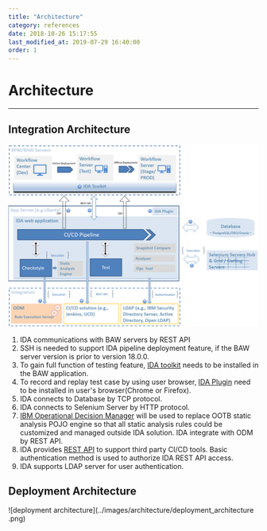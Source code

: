 ```yaml
---
title: "Architecture"
category: references
date: 2018-10-26 15:17:55
last_modified_at: 2019-07-29 16:40:00
order: 1
---
```


# Architecture
***

## Integration Architecture
![integration architecture](../images/architecture/integration_architecture_1.png)
1. IDA communications with BAW servers by REST API
2. SSH is needed to support IDA pipeline deployment feature, if the BAW server version is prior to version 18.0.0.
3. To gain full function of testing feature, [IDA toolkit](https://sdc-china.github.io/IDA-doc/installation/installation-ida-installing.html#step-2-installing-ida-baw-toolkit) needs to be installed in the BAW application.
4. To record and replay test case by using user browser, [IDA Plugin](https://sdc-china.github.io/IDA-doc/installation/installation-ida-installing.html#step-3-installing-ida-browser-plug-in) need to be installed in user's browser(Chrome or Firefox).
5. IDA connects to Database by TCP protocol.
6. IDA connects to Selenium Server by HTTP protocol.
7. [IBM Operational Decision Manager](https://www.ibm.com/us-en/marketplace/operational-decision-manager) will be used to replace OOTB static analysis POJO engine so that all static analysis rules could be customized and managed outside IDA solution. IDA integrate with ODM by REST API. 
8. IDA provides [REST API](https://sdc-china.github.io/IDA-doc/references/references-apis.html) to support third party CI/CD tools. Basic authentication method is used to authorize IDA REST API access.
9. IDA supports LDAP server for user authentication.


## Deployment Architecture
![deployment architecture](../images/architecture/deployment_architecture
.png)


